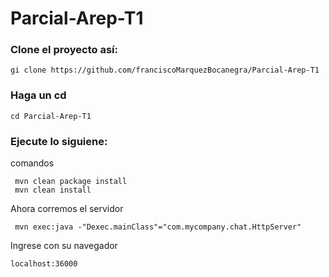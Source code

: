 # Parcial-Arep-T1

### Clone el proyecto así: 

 	gi clone https://github.com/franciscoMarquezBocanegra/Parcial-Arep-T1

### Haga un cd 

	cd Parcial-Arep-T1

###  Ejecute lo siguiene:

 comandos
	
	 mvn clean package install
	 mvn clean install

Ahora corremos el servidor
	

	 mvn exec:java -"Dexec.mainClass"="com.mycompany.chat.HttpServer"

Ingrese con su navegador

	localhost:36000

